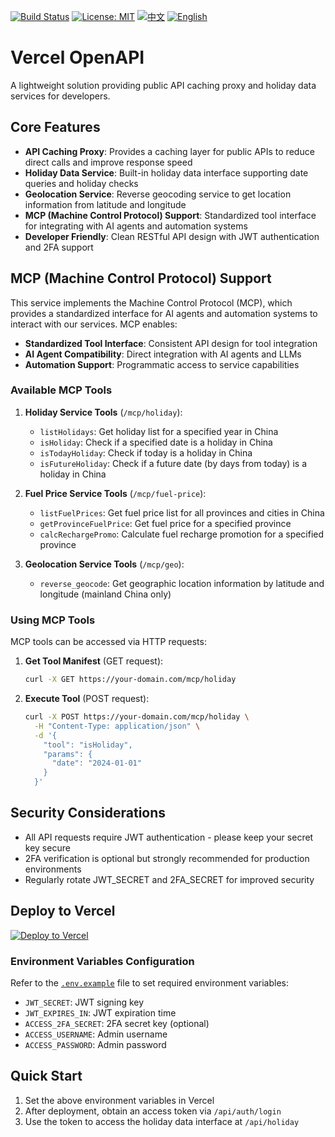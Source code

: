 [![Build Status](https://github.com/DavidKk/vercel-openapi/actions/workflows/coverage.workflow.yml/badge.svg)](https://github.com/DavidKk/vercel-openapi/actions/workflows/coverage.workflow.yml) [![License: MIT](https://img.shields.io/badge/License-MIT-yellow.svg)](https://opensource.org/licenses/MIT) [![中文](https://img.shields.io/badge/%E6%96%87%E6%A1%A3-%E4%B8%AD%E6%96%87-green?style=flat-square&logo=docs)](https://github.com/DavidKk/vercel-openapi/blob/main/README.zh-CN.md) [![English](https://img.shields.io/badge/docs-English-green?style=flat-square&logo=docs)](https://github.com/DavidKk/vercel-openapi/blob/main/README.md)

# Vercel OpenAPI

A lightweight solution providing public API caching proxy and holiday data services for developers.

## Core Features

- **API Caching Proxy**: Provides a caching layer for public APIs to reduce direct calls and improve response speed
- **Holiday Data Service**: Built-in holiday data interface supporting date queries and holiday checks
- **Geolocation Service**: Reverse geocoding service to get location information from latitude and longitude
- **MCP (Machine Control Protocol) Support**: Standardized tool interface for integrating with AI agents and automation systems
- **Developer Friendly**: Clean RESTful API design with JWT authentication and 2FA support

## MCP (Machine Control Protocol) Support

This service implements the Machine Control Protocol (MCP), which provides a standardized interface for AI agents and automation systems to interact with our services. MCP enables:

- **Standardized Tool Interface**: Consistent API design for tool integration
- **AI Agent Compatibility**: Direct integration with AI agents and LLMs
- **Automation Support**: Programmatic access to service capabilities

### Available MCP Tools

1. **Holiday Service Tools** (`/mcp/holiday`):

   - `listHolidays`: Get holiday list for a specified year in China
   - `isHoliday`: Check if a specified date is a holiday in China
   - `isTodayHoliday`: Check if today is a holiday in China
   - `isFutureHoliday`: Check if a future date (by days from today) is a holiday in China

2. **Fuel Price Service Tools** (`/mcp/fuel-price`):

   - `listFuelPrices`: Get fuel price list for all provinces and cities in China
   - `getProvinceFuelPrice`: Get fuel price for a specified province
   - `calcRechargePromo`: Calculate fuel recharge promotion for a specified province

3. **Geolocation Service Tools** (`/mcp/geo`):
   - `reverse_geocode`: Get geographic location information by latitude and longitude (mainland China only)

### Using MCP Tools

MCP tools can be accessed via HTTP requests:

1. **Get Tool Manifest** (GET request):

   ```bash
   curl -X GET https://your-domain.com/mcp/holiday
   ```

2. **Execute Tool** (POST request):
   ```bash
   curl -X POST https://your-domain.com/mcp/holiday \
     -H "Content-Type: application/json" \
     -d '{
       "tool": "isHoliday",
       "params": {
         "date": "2024-01-01"
       }
     }'
   ```

## Security Considerations

- All API requests require JWT authentication - please keep your secret key secure
- 2FA verification is optional but strongly recommended for production environments
- Regularly rotate JWT_SECRET and 2FA_SECRET for improved security

## Deploy to Vercel

[![Deploy to Vercel](https://vercel.com/button)](https://vercel.com/new/clone?repository-url=https%3A%2F%2Fgithub.com%2FDavidKk%2Fvercel-openapi)

### Environment Variables Configuration

Refer to the [`.env.example`](./.env.example) file to set required environment variables:

- `JWT_SECRET`: JWT signing key
- `JWT_EXPIRES_IN`: JWT expiration time
- `ACCESS_2FA_SECRET`: 2FA secret key (optional)
- `ACCESS_USERNAME`: Admin username
- `ACCESS_PASSWORD`: Admin password

## Quick Start

1. Set the above environment variables in Vercel
2. After deployment, obtain an access token via `/api/auth/login`
3. Use the token to access the holiday data interface at `/api/holiday`
